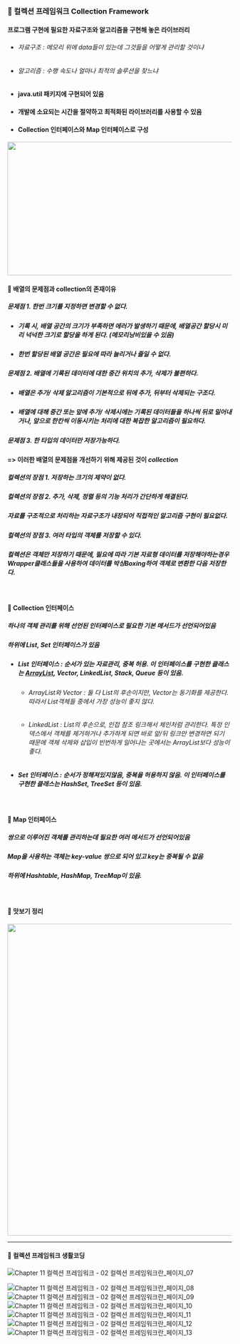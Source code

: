 ### :pushpin: 컬렉션 프레임워크 Collection Framework
#### 프로그램 구현에 필요한 자료구조와 알고리즘을 구현해 놓은 라이브러리
   * ###### 자료구조 : 메모리 위에 data들이 있는데 그것들을 어떻게 관리할 것이냐
   * ###### 알고리즘 : 수행 속도나 얼마나 최적의 솔루션을 찾느냐 
* #### java.util 패키지에 구현되어 있음
* #### 개발에 소요되는 시간을 절약하고 최적화된 라이브러리를 사용할 수 있음
* #### Collection 인터페이스와 Map 인터페이스로 구성


<img src="https://user-images.githubusercontent.com/74708028/110276692-09af0400-8017-11eb-932c-4173ac2e4efb.jpg" width="650" height="300">
 
<br>

#### :round_pushpin: 배열의 문제점과 collection의 존재이유 
##### 문제점  1. 한번 크기를 지정하면 변경할 수 없다. 
   * ##### 기록 시, 배열 공간의 크기가 부족하면 에러가 발생하기 때문에, 배열공간 할당시 미리 넉넉한 크기로 할당을 하게 된다. (메모리낭비있을 수 있음)
   * ##### 한번 할당된 배열 공간은 필요에 따라 늘리거나 줄일 수 없다.
##### 문제점 2. 배열에 기록된 데이터에 대한 중간 위치의 추가, 삭제가 불편하다.
   * ##### 배열은 추가/ 삭제 알고리즘이 기본적으로 뒤에 추가, 뒤부터 삭제되는 구조다.
   * ##### 배열에 대해 중간 또는 앞에 추가/ 삭제시에는 기록된 데이터들을 하나씩 뒤로 밀어내거나, 앞으로 한칸씩 이동시키는 처리에 대한 복잡한 알고리즘이 필요하다. 
##### 문제점 3. 한 타입의 데이터만 저장가능하다.

#### => 이러한 배열의 문제점을 개선하기 위해 제공된 것이 **_collection_**
##### 컬렉션의 장점 1. 저장하는 크기의 제약이 없다.
##### 컬렉션의 장점 2. 추가, 삭제, 정렬 등의 기능 처리가 간단하게 해결된다. 
   ##### 자료를 구조적으로 처리하는 자료구조가 내장되어 직접적인 알고리즘 구현이 필요없다.
##### 컬렉션의 장점 3. 여러 타입의 객체를 저장할 수 있다. 
   ##### 컬렉션은 객체만 저장하기 때문에, 필요에 따라 기본 자료형 데이터를 저장해야하는경우 Wrapper클래스들을 사용하여 데이터를 박싱Boxing하여 객체로 변환한 다음 저장한다.

<br>


#### :round_pushpin: Collection 인터페이스
##### **하나의 객체** 관리를 위해 선언된 인터페이스로 필요한 기본 메서드가 선언되어있음
##### 하위에 List, Set 인터페이스가 있음
* ##### List 인터페이스 : 순서가 있는 자료관리, 중복 허용. 이 인터페이스를 구현한 클래스는 [ArrayList](https://github.com/6161990/TIL/blob/main/Java/Array%20List.md), Vector, LinkedList, Stack, Queue 등이 있음.
    * ###### ArrayList와 Vector : 둘 다 List의 후손이지만, Vector는 동기화를 제공한다. 따라서 List객체들 중에서 가장 성능이 좋지 않다. 
    * ###### LinkedList : List의 후손으로, 인접 참조 링크해서 체인처럼 관리한다. 특정 인덱스에서 객체를 제거하거나 추가하게 되면 바로 앞/뒤 링크만 변경하면 되기 때문에 객체 삭제와 삽입이 빈번하게 일어나는 곳에서는 ArrayList보다 성능이 좋다. 
* ##### Set 인터페이스 : 순서가 정해져있지않음, 중복을 허용하지 않음. 이 인터페이스를 구현한 클래스는 HashSet, TreeSet 등이 있음.

<br>

#### :round_pushpin: Map 인터페이스
##### **쌍으로 이루어진** 객체를 관리하는데 필요한 여러 메서드가 선언되어있음
##### Map을 사용하는 객체는 key-value 쌍으로 되어 있고 key는 중복될 수 없음
##### 하위에 Hashtable, HashMap, TreeMap이 있음.

<br>


#### :triangular_flag_on_post: 맛보기 정리

<img src="https://user-images.githubusercontent.com/74708028/110287801-7089e880-802a-11eb-8b7f-e2651aa0f794.png" width="550" height="700">

-------------------------------------------------------------------------------------

#### :triangular_flag_on_post: 컬렉션 프레임워크 생활코딩
![Chapter 11 컬렉션 프레임워크 - 02 컬렉션 프레임워크란_페이지_07](https://user-images.githubusercontent.com/74708028/110283485-821bc200-8023-11eb-9334-b9c8874d776f.png)

![Chapter 11 컬렉션 프레임워크 - 02 컬렉션 프레임워크란_페이지_08](https://user-images.githubusercontent.com/74708028/110283528-9495fb80-8023-11eb-8b21-dea052df6ef5.png)
![Chapter 11 컬렉션 프레임워크 - 02 컬렉션 프레임워크란_페이지_09](https://user-images.githubusercontent.com/74708028/110283533-965fbf00-8023-11eb-9ac2-7f4db34a391d.png)
![Chapter 11 컬렉션 프레임워크 - 02 컬렉션 프레임워크란_페이지_10](https://user-images.githubusercontent.com/74708028/110283549-9b247300-8023-11eb-977f-b6ae1ea94187.png)
![Chapter 11 컬렉션 프레임워크 - 02 컬렉션 프레임워크란_페이지_11](https://user-images.githubusercontent.com/74708028/110283559-9d86cd00-8023-11eb-9dec-be3939235ad1.png)
![Chapter 11 컬렉션 프레임워크 - 02 컬렉션 프레임워크란_페이지_12](https://user-images.githubusercontent.com/74708028/110283565-a081bd80-8023-11eb-9326-1b4a056e5c4b.png)
![Chapter 11 컬렉션 프레임워크 - 02 컬렉션 프레임워크란_페이지_13](https://user-images.githubusercontent.com/74708028/110283573-a24b8100-8023-11eb-91d9-63dbffb13447.png)

